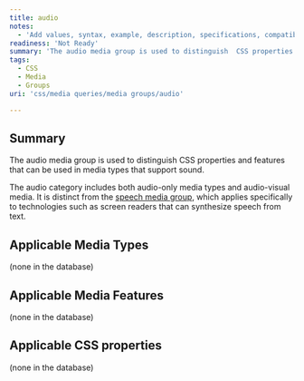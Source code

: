 ```yaml
---
title: audio
notes:
  - 'Add values, syntax, example, description, specifications, compatibility.'
readiness: 'Not Ready'
summary: 'The audio media group is used to distinguish  CSS properties and features that can be used in media types that support sound.'
tags:
  - CSS
  - Media
  - Groups
uri: 'css/media queries/media groups/audio'

---
```

## Summary

The audio media group is used to distinguish CSS properties and features that can be used in media types that support sound.

The audio category includes both audio-only media types and audio-visual media. It is distinct from the [speech media group](/css/media_queries/media_groups/speech), which applies specifically to technologies such as screen readers that can synthesize speech from text.

## Applicable Media Types

(none in the database)

## Applicable Media Features

(none in the database)

## Applicable CSS properties

(none in the database)

